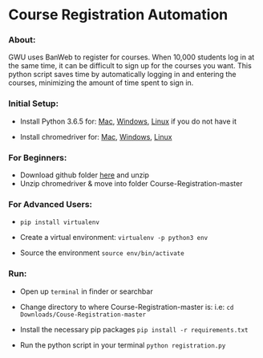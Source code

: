# Course Registration Automation

### About:
GWU uses BanWeb to register for courses. When 10,000 students log in at the same time, it can be difficult to sign up for the courses you want. This python script saves time by automatically logging in and entering the courses, minimizing the amount of time spent to sign in. 

### Initial Setup:
* Install Python 3.6.5 for:
[Mac](https://www.python.org/ftp/python/3.6.5/python-3.6.5-macosx10.6.pkg), [Windows](https://www.python.org/ftp/python/3.6.5/python-3.6.5-amd64.exe), [Linux](https://www.python.org/ftp/python/3.6.5/Python-3.6.5.tar.xz)
if you do not have it

* Install chromedriver for:
[Mac](https://chromedriver.storage.googleapis.com/2.37/chromedriver_mac64.zip),
[Windows](https://chromedriver.storage.googleapis.com/2.37/chromedriver_win32.zip),
[Linux](https://chromedriver.storage.googleapis.com/2.37/chromedriver_linux64.zip)

### For Beginners:

* Download github folder [here](https://github.com/sshah98/Course-Registration/archive/master.zip) and unzip
* Unzip chromedriver & move into folder Course-Registration-master

### For Advanced Users:

* `pip install virtualenv`

* Create a virtual environment:
`virtualenv -p python3 env`

* Source the environment
`source env/bin/activate`

### Run:
* Open up `terminal` in finder or searchbar

* Change directory to where Course-Registration-master is: i.e:
`cd Downloads/Couse-Registration-master`

* Install the necessary pip packages
`pip install -r requirements.txt`

* Run the python script in your terminal
`python registration.py`
